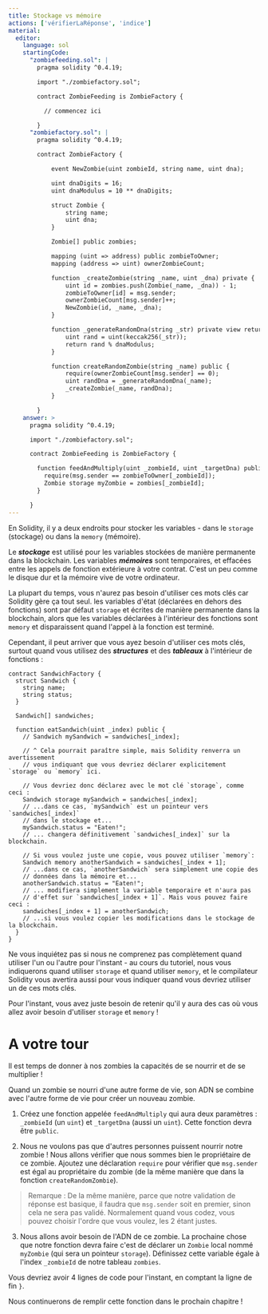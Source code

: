 ```yaml
---
title: Stockage vs mémoire
actions: ['vérifierLaRéponse', 'indice']
material:
  editor:
    language: sol
    startingCode:
      "zombiefeeding.sol": |
        pragma solidity ^0.4.19;

        import "./zombiefactory.sol";

        contract ZombieFeeding is ZombieFactory {

          // commencez ici

        }
      "zombiefactory.sol": |
        pragma solidity ^0.4.19;

        contract ZombieFactory {

            event NewZombie(uint zombieId, string name, uint dna);

            uint dnaDigits = 16;
            uint dnaModulus = 10 ** dnaDigits;

            struct Zombie {
                string name;
                uint dna;
            }

            Zombie[] public zombies;

            mapping (uint => address) public zombieToOwner;
            mapping (address => uint) ownerZombieCount;

            function _createZombie(string _name, uint _dna) private {
                uint id = zombies.push(Zombie(_name, _dna)) - 1;
                zombieToOwner[id] = msg.sender;
                ownerZombieCount[msg.sender]++;
                NewZombie(id, _name, _dna);
            }

            function _generateRandomDna(string _str) private view returns (uint) {
                uint rand = uint(keccak256(_str));
                return rand % dnaModulus;
            }

            function createRandomZombie(string _name) public {
                require(ownerZombieCount[msg.sender] == 0);
                uint randDna = _generateRandomDna(_name);
                _createZombie(_name, randDna);
            }

        }
    answer: >
      pragma solidity ^0.4.19;

      import "./zombiefactory.sol";

      contract ZombieFeeding is ZombieFactory {

        function feedAndMultiply(uint _zombieId, uint _targetDna) public {
          require(msg.sender == zombieToOwner[_zombieId]);
          Zombie storage myZombie = zombies[_zombieId];
        }

      }
---
```


En Solidity, il y a deux endroits pour stocker les variables - dans le `storage` (stockage) ou dans la `memory` (mémoire).

Le **_stockage_** est utilisé pour les variables stockées de manière permanente dans la blockchain. Les variables **_mémoires_** sont temporaires, et effacées entre les appels de fonction extérieure à votre contrat. C'est un peu comme le disque dur et la mémoire vive de votre ordinateur.

La plupart du temps, vous n'aurez pas besoin d'utiliser ces mots clés car Solidity gère ça tout seul. les variables d'état (déclarées en dehors des fonctions) sont par défaut `storage` et écrites de manière permanente dans la blockchain, alors que les variables déclarées à l'intérieur des fonctions sont `memory` et disparaissent quand l'appel à la fonction est terminé.

Cependant, il peut arriver que vous ayez besoin d'utiliser ces mots clés, surtout quand vous utilisez des **_structures_** et des **_tableaux_** à l'intérieur de fonctions :

```
contract SandwichFactory {
  struct Sandwich {
    string name;
    string status;
  }

  Sandwich[] sandwiches;

  function eatSandwich(uint _index) public {
    // Sandwich mySandwich = sandwiches[_index];

    // ^ Cela pourrait paraître simple, mais Solidity renverra un avertissement
    // vous indiquant que vous devriez déclarer explicitement `storage` ou `memory` ici.

    // Vous devriez donc déclarez avec le mot clé `storage`, comme ceci :
    Sandwich storage mySandwich = sandwiches[_index];
    // ...dans ce cas, `mySandwich` est un pointeur vers `sandwiches[_index]`
    // dans le stockage et...
    mySandwich.status = "Eaten!";
    // ... changera définitivement `sandwiches[_index]` sur la blockchain.

    // Si vous voulez juste une copie, vous pouvez utiliser `memory`:
    Sandwich memory anotherSandwich = sandwiches[_index + 1];
    // ...dans ce cas, `anotherSandwich` sera simplement une copie des
    // données dans la mémoire et...
    anotherSandwich.status = "Eaten!";
    // ... modifiera simplement la variable temporaire et n'aura pas
    // d'effet sur `sandwiches[_index + 1]`. Mais vous pouvez faire ceci :
    sandwiches[_index + 1] = anotherSandwich;
    // ...si vous voulez copier les modifications dans le stockage de la blockchain.
  }
}
```

Ne vous inquiétez pas si nous ne comprenez pas complètement quand utiliser l'un ou l'autre pour l'instant - au cours du tutoriel, nous vous indiquerons quand utiliser `storage` et quand utiliser `memory`, et le compilateur Solidity vous avertira aussi pour vous indiquer quand vous devriez utiliser un de ces mots clés.

Pour l'instant, vous avez juste besoin de retenir qu'il y aura des cas où vous allez avoir besoin d'utiliser `storage` et `memory` !

# A votre tour

Il est temps de donner à nos zombies la capacités de se nourrir et de se multiplier !

Quand un zombie se nourri d'une autre forme de vie, son ADN se combine avec l'autre forme de vie pour créer un nouveau zombie.

1. Créez une fonction appelée `feedAndMultiply` qui aura  deux paramètres : `_zombieId` (un `uint`) et `_targetDna` (aussi un `uint`). Cette fonction devra être `public`.

2. Nous ne voulons pas que d'autres personnes puissent nourrir notre zombie ! Nous allons vérifier que nous sommes bien le propriétaire de ce zombie. Ajoutez une déclaration `require` pour vérifier que `msg.sender` est égal au propriétaire du zombie (de la même manière que dans la fonction `createRandomZombie`).

> Remarque : De la même manière, parce que notre validation de réponse est basique, il faudra que `msg.sender` soit en premier, sinon cela ne sera pas validé. Normalement quand vous codez, vous pouvez choisir l'ordre que vous voulez, les 2 étant justes.

3. Nous allons avoir besoin de l'ADN de ce zombie. La prochaine chose que notre fonction devra faire c'est de déclarer un `Zombie` local nommé `myZombie` (qui sera un pointeur `storage`). Définissez cette variable égale à l'index `_zombieId` de notre tableau `zombies`.

Vous devriez avoir 4 lignes de code pour l'instant, en comptant la ligne de fin `}`.

Nous continuerons de remplir cette fonction dans le prochain chapitre !
